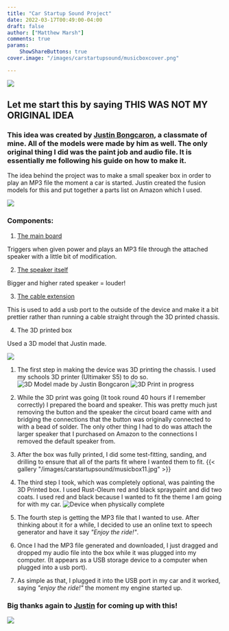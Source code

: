 ```yaml
---
title: "Car Startup Sound Project"
date: 2022-03-17T00:49:00-04:00
draft: false
author: ["Matthew Marsh"]
comments: true
params:
    ShowShareButtons: true
cover.image: "/images/carstartupsound/musicboxcover.png"

---
```

![](/images/banners/banner.png) 

## Let me start this by saying THIS WAS NOT MY ORIGINAL IDEA
### This idea was created by [Justin Bongcaron](https://www.instagram.com/justinb.exe/), a classmate of mine. All of the models were made by him as well. The only original thing I did was the paint job and audio file. It is essentially me following his guide on how to make it.

The idea behind the project was to make a small speaker box in order to play an MP3 file the moment a car is started. Justin created the fusion models for this and put together a parts list on Amazon which I used.

![](/images/bar.png) 

### Components:

1. [The main board](https://www.amazon.com/gp/product/B01M35VHY5)  

Triggers when given power and plays an MP3 file through the attached speaker with a little bit of modification.

2. [The speaker itself](https://www.amazon.com/gp/product/B00XW2NPTG)  

Bigger and higher rated speaker = louder!


3. [The cable extension](https://www.amazon.com/gp/product/B0134XUJN2)  

This is used to add a usb port to the outside of the device and make it a bit prettier rather than running a cable straight through the 3D printed chassis.


4. The 3D printed box  

Used a 3D model that Justin made.

![](/images/bar.png) 

1. The first step in making the device was 3D printing the chassis. I used my schools 3D printer (Ultimaker S5) to do so.
![3D Model made by Justin Bongcaron](/images/carstartupsound/3dmodel.png) 
![3D Print in progress](/images/carstartupsound/musicbox4.jpg) 


2. While the 3D print was going (It took round 40 hours if I remember correctly) I prepared the board and speaker. This was pretty much just removing the button and the speaker the circut board came with and bridging the connections that the button was originally connected to with a bead of solder. The only other thing I had to do was attach the larger speaker that I purchased on Amazon to the connections I removed the default speaker from.

3. After the box was fully printed, I did some test-fitting, sanding, and drilling to ensure that all of the parts fit where I wanted them to fit.
{{< gallery "/images/carstartupsound/musicbox11.jpg" >}}


4. The third step I took, which was completely optional, was painting the 3D Printed box. I used Rust-Oleum red and black spraypaint and did two coats. I used red and black because I wanted to fit the theme I am going for with my car.
![Device when physically complete](/images/carstartupsound/musicboxdouble.png) 

5. The fourth step is getting the MP3 file that I wanted to use. After thinking about it for a while, I decided to use an online text to speech generator and have it say *"Enjoy the ride!"*.

6. Once I had the MP3 file generated and downloaded, I just dragged and dropped my audio file into the box while it was plugged into my computer. (It appears as a USB storage device to a computer when plugged into a usb port).

7. As simple as that, I plugged it into the USB port in my car and it worked, saying *"enjoy the ride!"* the moment my engine started up.

### Big thanks again to [Justin](https://www.instagram.com/justinb.exe/) for coming up with this!


![](/images/banners/endbanner.png) 

